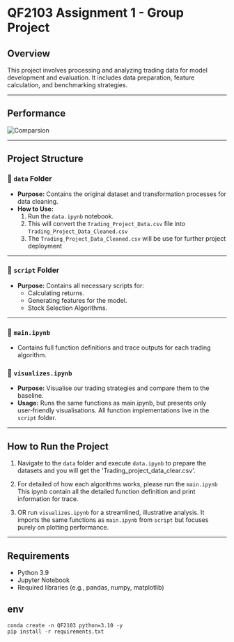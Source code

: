 # QF2103 Assignment 1 - Group Project

## Overview
This project involves processing and analyzing trading data for model development and evaluation. It includes data preparation, feature calculation, and benchmarking strategies.

---
## Performance
  ![Comparsion](/QF2013A/doc/output.png "Comparsion")

---

## Project Structure

### 📁 `data` Folder
- **Purpose:** Contains the original dataset and transformation processes for data cleaning.
- **How to Use:**  
  1. Run the `data.ipynb` notebook.  
  2. This will convert the `Trading_Project_Data.csv` file into `Trading_Project_Data_Cleaned.csv`
  3. The `Trading_Project_Data_Cleaned.csv` will be use for further project deployment

---

### 📁 `script` Folder
- **Purpose:** Contains all necessary scripts for:
  - Calculating returns.
  - Generating features for the model.
  - Stock Selection Algorithms.

---
### 📄 `main.ipynb`
- Contains full function definitions and trace outputs for each trading algorithm.

### 📄 `visualizes.ipynb`
- **Purpose:** Visualise our trading strategies and compare them to the baseline.
- **Usage:** Runs the same functions as main.ipynb, but presents only user‑friendly visualisations. All function implementations live in the `script` folder.

---

## How to Run the Project
1. Navigate to the `data` folder and execute `data.ipynb` to prepare the datasets and you will get the 'Trading_project_data_clear.csv'.

2. For detailed of how each algorithms works, please run the `main.ipynb` This ipynb contain all the detailed function definition and print information for trace.

3. OR run `visualizes.ipynb` for a streamlined, illustrative analysis. It imports the same functions as `main.ipynb` from `script` but focuses purely on plotting performance.

---

## Requirements
- Python 3.9 
- Jupyter Notebook
- Required libraries (e.g., pandas, numpy, matplotlib)

## env

```
conda create -n QF2103 python=3.10 -y
pip install -r requirements.txt
```